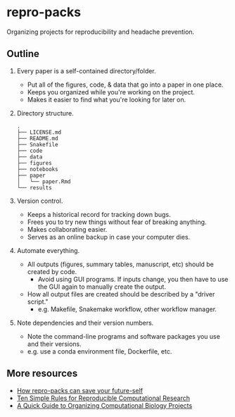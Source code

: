# repro-packs

Organizing projects for reproducibility and headache prevention.

## Outline

1. Every paper is a self-contained directory/folder.
    - Put all of the figures, code, & data that go into a paper in one place.
    - Keeps you organized while you're working on the project.
    - Makes it easier to find what you're looking for later on.

1. Directory structure.

    ```
    .
    ├── LICENSE.md
    ├── README.md
    ├── Snakefile
    ├── code
    ├── data
    ├── figures
    ├── notebooks
    ├── paper
    │   └── paper.Rmd
    └── results
    ```

1. Version control.
    - Keeps a historical record for tracking down bugs.
    - Frees you to try new things without fear of breaking anything.
    - Makes collaborating easier.
    - Serves as an online backup in case your computer dies.

1. Automate everything.
    - All outputs (figures, summary tables, manuscript, etc) should be created by code.
        - Avoid using GUI programs. If inputs change, you then have to use the GUI again to manually create the output.
    - How all output files are created should be described by a "driver script."
        - e.g. Makefile, Snakemake workflow, other workflow manager.

1. Note dependencies and their version numbers.
    - Note the command-line programs and software packages you use and their versions.
    - e.g. use a conda environment file, Dockerfile, etc.

## More resources

- [How repro-packs can save your future-self](https://lorenabarba.com/blog/how-repro-packs-can-save-your-future-self/)
- [Ten Simple Rules for Reproducible Computational Research](https://journals.plos.org/ploscompbiol/article?id=10.1371/journal.pcbi.1003285)
- [A Quick Guide to Organizing Computational Biology Projects](https://journals.plos.org/ploscompbiol/article?id=10.1371/journal.pcbi.1000424)